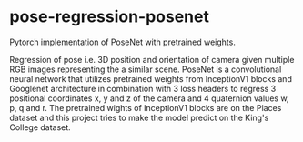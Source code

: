 # pose-regression-posenet
Pytorch implementation of PoseNet with pretrained weights. 

Regression of pose i.e. 3D position and orientation of camera given multiple RGB images representing the a similar scene. 
PoseNet is a convolutional neural network that utilizes pretrained weights from InceptionV1 blocks and Googlenet architecture in combination with 3 loss headers to regress 3 positional coordinates x, y and z of the camera and 4 quaternion values w, p, q and r. 
The pretrained wights of InceptionV1 blocks are on the Places dataset and this project tries to make the model predict on the King's College dataset. 


